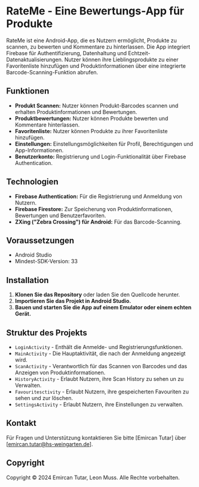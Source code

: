 # RateMe - Eine Bewertungs-App für Produkte

RateMe ist eine Android-App, die es Nutzern ermöglicht, Produkte zu scannen, zu bewerten und Kommentare zu hinterlassen. Die App integriert Firebase für Authentifizierung, Datenhaltung und Echtzeit-Datenaktualisierungen. Nutzer können ihre Lieblingsprodukte zu einer Favoritenliste hinzufügen und Produktinformationen über eine integrierte Barcode-Scanning-Funktion abrufen.

## Funktionen

- **Produkt Scannen:** Nutzer können Produkt-Barcodes scannen und erhalten Produktinformationen und Bewertungen.
- **Produktbewertungen:** Nutzer können Produkte bewerten und Kommentare hinterlassen.
- **Favoritenliste:** Nutzer können Produkte zu ihrer Favoritenliste hinzufügen.
- **Einstellungen:** Einstellungsmöglichkeiten für Profil, Berechtigungen und App-Informationen.
- **Benutzerkonto:** Registrierung und Login-Funktionalität über Firebase Authentication.

## Technologien

- **Firebase Authentication:** Für die Registrierung und Anmeldung von Nutzern.
- **Firebase Firestore:** Zur Speicherung von Produktinformationen, Bewertungen und Benutzerfavoriten.
- **ZXing ("Zebra Crossing") für Android:** Für das Barcode-Scanning.

## Voraussetzungen

- Android Studio
- Mindest-SDK-Version: 33

## Installation

1. **Klonen Sie das Repository** oder laden Sie den Quellcode herunter.
2. **Importieren Sie das Projekt in Android Studio.**
3. **Bauen und starten Sie die App auf einem Emulator oder einem echten Gerät.**

## Struktur des Projekts

- `LoginActivity` - Enthält die Anmelde- und Registrierungsfunktionen.
- `MainActivity` - Die Hauptaktivität, die nach der Anmeldung angezeigt wird.
- `ScanActivity` - Verantwortlich für das Scannen von Barcodes und das Anzeigen von Produktinformationen.
- `HistoryActivity` - Erlaubt Nutzern, ihre Scan History zu sehen un zu Verwalten.
- `Favouritesctivity` - Erlaubt Nutzern, ihre gespeicherten Favouriten zu sehen und zur löschen.
- `SettingsActivity` - Erlaubt Nutzern, ihre Einstellungen zu verwalten.

## Kontakt

Für Fragen und Unterstützung kontaktieren Sie bitte [Emircan Tutar] über [emircan.tutar@hs-weingarten.de].

## Copyright

Copyright © 2024 Emircan Tutar, Leon Muss. Alle Rechte vorbehalten.

